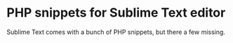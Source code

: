 PHP snippets for Sublime Text editor
====

Sublime Text comes with a bunch of PHP snippets, but there a few missing.